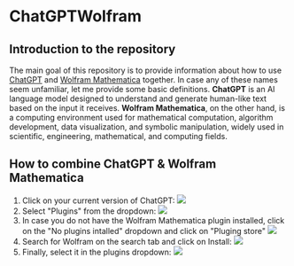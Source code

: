 # ChatGPTWolfram
## Introduction to the repository
The main goal of this repository is to provide information about how to use [ChatGPT](https://chat.openai.com/) and [Wolfram Mathematica](https://www.wolfram.com/mathematica/) together. In case any of these names seem unfamiliar, let me provide some basic definitions. **ChatGPT** is an AI language model designed to understand and generate human-like text based on the input it receives. **Wolfram Mathematica**, on the other hand, is a computing environment used for mathematical computation, algorithm development, data visualization, and symbolic manipulation, widely used in scientific, engineering, mathematical, and computing fields.

## How to combine ChatGPT & Wolfram Mathematica
1. Click on your current version of ChatGPT: ![](https://github.com/alexgaarciia/ChatGPTWolfram/blob/main/images/step1.png)
2. Select "Plugins" from the dropdown: ![](https://github.com/alexgaarciia/ChatGPTWolfram/blob/main/images/step2.png)
3. In case you do not have the Wolfram Mathematica plugin installed, click on the "No plugins intalled" dropdown and click on "Pluging store" ![](https://github.com/alexgaarciia/ChatGPTWolfram/blob/main/images/step3.png)
4. Search for Wolfram on the search tab and click on Install: ![](https://github.com/alexgaarciia/ChatGPTWolfram/blob/main/images/step4.png)
5. Finally, select it in the plugins dropdown: ![](https://github.com/alexgaarciia/ChatGPTWolfram/blob/main/images/step5.png)
